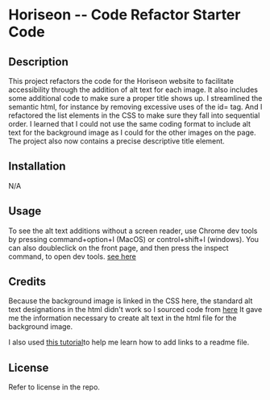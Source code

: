 # Horiseon -- Code Refactor Starter Code

## Description 
This project refactors the code for the Horiseon website to facilitate accessibility through the addition of alt text for each image. It also includes some additional code to make sure a proper title shows up. I streamlined the semantic html, for instance by removing excessive uses of the id= tag. And I refactored the list elements in the CSS to make sure they fall into sequential order. I learned that I could not use the same coding format to include alt text for the background image as I could for the other images on the page. The project also now contains a precise descriptive title element. 

## Installation
N/A

## Usage
To see the alt text additions without a screen reader, use Chrome dev tools by pressing command+option+I (MacOS) or control+shift+I (windows). You can also doubleclick on the front page, and then press the inspect command, to open dev tools. [see here](./assets/images/Screenshot2.png)

## Credits 
Because the background image is linked in the CSS here, the standard alt text designations in the html didn't work so I sourced code from [here](http://www.davidmacd.com/blog/alternate-text-for-css-background-images.html#:~:text=Summary&text=For%20ambient%20images%20that%20are,be%20used%20for%20information%20content.) It gave me the information necessary to create alt text in the html file for the background image. 

I also used [this tutorial](https://docs.readme.com/main/docs/linking-to-pages#:~:text=To%20link%20inline%2C%20type%20the,%2C%20%22(y)%22.&text=Reference%2Dstyle%20linking%20allows%20you,refer%20to%20it%20multiple%20times.)to help me learn how to add links to a readme file.

## License
Refer to license in the repo.
